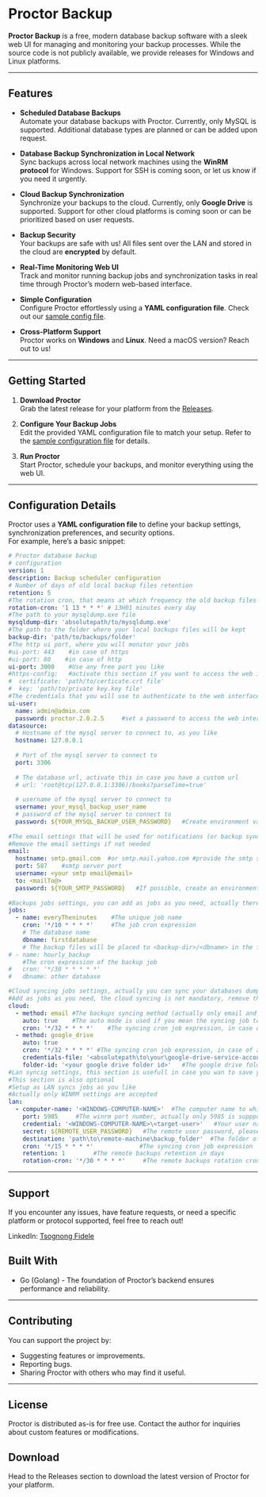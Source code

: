 # Proctor Backup

**Proctor Backup** is a free, modern database backup software with a sleek web UI for managing and monitoring your backup processes.
While the source code is not publicly available, we provide releases for Windows and Linux platforms.

---

## Features

- **Scheduled Database Backups**  
  Automate your database backups with Proctor. Currently, only MySQL is supported. Additional database types are planned or can be added upon request.

- **Database Backup Synchronization in Local Network**  
  Sync backups across local network machines using the **WinRM protocol** for Windows. Support for SSH is coming soon, or let us know if you need it urgently.

- **Cloud Backup Synchronization**  
  Synchronize your backups to the cloud. Currently, only **Google Drive** is supported. Support for other cloud platforms is coming soon or can be prioritized based on user requests.

- **Backup Security**  
  Your backups are safe with us! All files sent over the LAN and stored in the cloud are **encrypted** by default.

- **Real-Time Monitoring Web UI**  
  Track and monitor running backup jobs and synchronization tasks in real time through Proctor’s modern web-based interface.

- **Simple Configuration**  
  Configure Proctor effortlessly using a **YAML configuration file**. Check out our [sample config file](sample-conf.yml).

- **Cross-Platform Support**  
  Proctor works on **Windows** and **Linux**. Need a macOS version? Reach out to us!

---

## Getting Started

1. **Download Proctor**  
   Grab the latest release for your platform from the [Releases](https://github.com/csso-iam/proctor-backup/releases/tag/Latest).

2. **Configure Your Backup Jobs**  
   Edit the provided YAML configuration file to match your setup. Refer to the [sample configuration file](#) for details.

3. **Run Proctor**  
   Start Proctor, schedule your backups, and monitor everything using the web UI.

---

## Configuration Details

Proctor uses a **YAML configuration file** to define your backup settings, synchronization preferences, and security options.  
For example, here’s a basic snippet:

```yaml
# Proctor database backup 
# configuration
version: 1
description: Backup scheduler configuration
# Number of days of old local backup files retention
retention: 5
#The rotation cron, that means at which frequency the old backup files will be removed
rotation-cron: '1 13 * * *' # 13H01 minutes every day
#The path to your mysqldump.exe file
mysqldump-dir: 'absolutepath/to/mysqldump.exe'
#The path to the folder where your local backups files will be kept
backup-dir: 'path/to/backups/folder'
#The http ui port, where you will monitor your jobs
#ui-port: 443    #in case of https
#ui-port: 80    #in case of http
ui-port: 3000    #Use any free port you like
#https-config:   #activate this section if you want to access the web interface using https intead of http by default
#  certificate: 'path/to/certicate.crt file'
#  key: 'path/to/private key.key file'
#The credentials that you will use to authenticate to the web interface
ui-user:
  name: admin@admin.com
  password: proctor.2.0.2.5     #set a password to access the web interface, no config and no secret information is performed via the ui, so this is a sharable credential
datasource:
  # Hostname of the mysql server to connect to, as you like
  hostname: 127.0.0.1
  
  # Port of the mysql server to connect to
  port: 3306
  
  # The database url, activate this in case you have a custom url
  # url: 'root@tcp(127.0.0.1:3306)/books?parseTime=true'
    
  # username of the mysql server to connect to
  username: your_mysql_backup_user_name
  # password of the mysql server to connect to
  password: ${YOUR_MYSQL_BACKUP_USER_PASSWORD}   #Create environment variable for you backup user password to avoid security flows 
  
#The email settings that will be used for notifications (or backup sync by email, see Cloud Config section)
#Remove the email settings if not needed
email:
  hostname: smtp.gmail.com  #or smtp.mail.yahoo.com #provide the smtp server hostname
  port: 587    #smtp server port
  username: <your smtp email@email>
  to: <mailTo@>
  password: ${YOUR_SMTP_PASSWORD}   #If possible, create an environment variable
  
#Backups jobs settings, you can add as jobs as you need, actually there is only one database per job, option for all databases at once will come later
jobs:
  - name: everyTheninutes    #The unique job name
    cron: '*/10 * * * *'     #The job cron expression
    # The database name
    dbname: firstdatabase
    # The backup files will be placed to <backup-dir>/<dbname> in the format <database>_yyyy-mm-ddTHH-MM-SS.sql.zip or gz
# - name: hourly_backup
    #The cron expression of the backup job
#   cron: '*/30 * * * * *'
#   dbname: other database

#Cloud syncing jobs settings, actually you can sync your databases dumps in google drive or by email
#Add as jobs as you need, the cloud syncing is not mandatory, remove this section if you need
cloud:
  - method: email #The backups syncing method (actually only email and google_drive are possible)
    auto: true    #The auto mode is used if you mean the syncing job to be automatic (true) or manual (false), for manuall syncing you will use the web interface to sync manually
    cron: '*/32 * * * *'    #The syncing cron job expression, in case of auto syncing
  - method: google_drive
    auto: true
    cron: '*/32 * * * *' #The syncing cron job expression, in case of auto syncing
    credentials-file: '<absolutepath\to\your\google-drive-service-account-credentials-file.json>'   #If you choose to sync by google drive, please create a google drive service account in google console, download the credentials and provide the path here
    folder-id: '<your google drive folder id>'   #The google drive folder Id where you want the backups files to be uploaded
#Lan syncig settings, this section is usefull in case you wan to save your backups files in the other computer in your local network
#This section is also optional
#Setup as LAN syncs jobs as you like
#Actually only WINRM settings are accepted
lan:
  - computer-name: '<WINDOWS-COMPUTER-NAME>'  #The computer name to whihc you want to sync
    port: 5985     #The winrm port number, actually only 5985 is suppported
    credential: '<WINDOWS-COMPUTER-NAME>\<target-user>'   #Your user name to connect to the target host, please preferably setup a particular backup user in the target host; add the user to the Windows Remote group
    secret: ${REMOTE_USER_PASSWORD}   #The remote user password, please use the environment variable if possible
    destination: 'path\to\remote-machine\backup_folder'  #The folder of the remote machine where the backup will be saved
    cron: '*/15 * * * *'             #The syncing cron job expression
    retention: 1        #The remote backups retention in days
    rotation-cron: '*/30 * * * *'     #The remote backups rotation cron expression, you will not need to delete old bqckup backups files in remote machine manually

```

---


## Support
If you encounter any issues, have feature requests, or need a specific platform or protocol supported, feel free to reach out!

LinkedIn: [Tsognong Fidele](https://www.linkedin.com/in/tsognong-fidele)

## Built With
- Go (Golang) - The foundation of Proctor’s backend ensures performance and reliability.

---

## Contributing
You can support the project by:

- Suggesting features or improvements.
- Reporting bugs.
- Sharing Proctor with others who may find it useful.

---

## License
Proctor is distributed as-is for free use. Contact the author for inquiries about custom features or modifications.

## Download
Head to the Releases section to download the latest version of Proctor for your platform.











